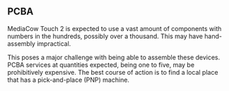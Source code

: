 ## PCBA
MediaCow Touch 2 is expected to use a vast amount of components with numbers in the hundreds, possibly over a thousand. This may have hand-assembly impractical.

This poses a major challenge with being able to assemble these devices. PCBA services at quantities expected, being one to five, may be prohibitively expensive. The best course of action is to find a local place that has a pick-and-place (PNP) machine.